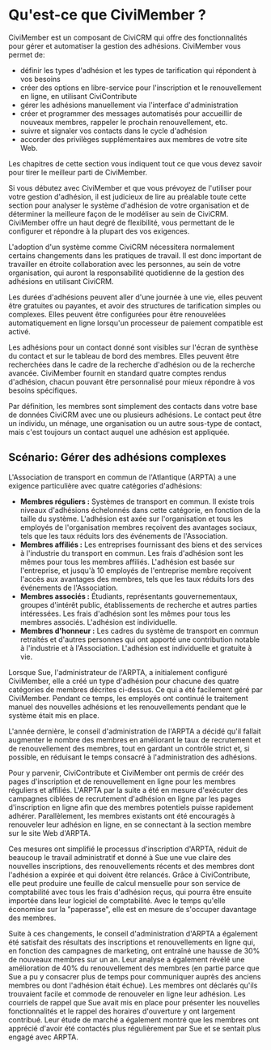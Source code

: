 Qu'est-ce que CiviMember ?
==================

CiviMember est un composant de CiviCRM qui offre des fonctionnalités pour gérer et automatiser la gestion des adhésions. CiviMember vous permet de:

- définir les types d'adhésion et les types de tarification qui répondent à vos besoins
- créer des options en libre-service pour l'inscription et le renouvellement en ligne, en utilisant CiviContribute
- gérer les adhésions manuellement via l'interface d'administration
- créer et programmer des messages automatisés pour accueillir de nouveaux membres, rappeler le prochain renouvellement, etc.
- suivre et signaler vos contacts dans le cycle d'adhésion
- accorder des privilèges supplémentaires aux membres de votre site Web.

Les chapitres de cette section vous indiquent tout ce que vous devez savoir pour tirer le meilleur parti de CiviMember.

Si vous débutez avec CiviMember et que vous prévoyez de l'utiliser pour votre gestion d'adhésion, il est judicieux de lire au préalable toute cette section pour analyser le système d'adhésion de votre organisation et de déterminer la meilleure façon de le modéliser au sein de CiviCRM. CiviMember offre un haut degré de flexibilité, vous permettant de le configurer et répondre à la plupart des vos exigences.

L'adoption d'un système comme CiviCRM nécessitera normalement certains changements dans les pratiques de travail. Il est donc important de travailler en étroite collaboration avec les personnes, au sein de votre organisation, qui auront la responsabilité quotidienne de la gestion des adhésions en utilisant CiviCRM.

Les durées d'adhésions peuvent aller d'une journée à une vie, elles peuvent être gratuites ou payantes, et avoir des structures de tarification simples ou complexes. Elles peuvent être configurées pour être renouvelées automatiquement en ligne lorsqu'un processeur de paiement compatible est activé.

Les adhésions pour un contact donné sont visibles sur l'écran de synthèse du contact et sur le tableau de bord des membres. Elles peuvent être recherchées dans le cadre de la recherche d'adhésion ou de la recherche avancée. CiviMember fournit en standard quatre comptes rendus d'adhésion, chacun pouvant être personnalisé pour mieux répondre à vos besoins spécifiques.

Par définition, les membres sont simplement des contacts dans votre base de données CiviCRM avec une ou plusieurs adhésions. Le contact peut être un individu, un ménage, une organisation ou un autre sous-type de contact, mais c'est toujours un contact auquel une adhésion est appliquée.


Scénario: Gérer des adhésions complexes
------------------------------------

L'Association de transport en commun de l'Atlantique (ARPTA) a une exigence particulière avec quatre catégories d'adhésions:

-   **Membres réguliers :** Systèmes de transport en commun. Il existe trois niveaux d'adhésions échelonnés dans cette catégorie, en fonction de la taille du système. L'adhésion est axée sur l'organisation et tous les employés de l'organisation membres reçoivent des avantages sociaux, tels que les taux réduits lors des événements de l'Association.
-   **Membres affiliés :** Les entreprises fournissant des biens et des services à l'industrie du transport en commun. Les frais d'adhésion sont les mêmes pour tous les membres affiliés. L'adhésion est basée sur l'entreprise, et jusqu'à 10 employés de l'entreprise membre reçoivent l'accès aux avantages des membres, tels que les taux réduits lors des événements de l'Association.
-   **Membres associés :** Étudiants, représentants gouvernementaux, groupes d'intérêt public, établissements de recherche et autres parties intéressées. Les frais d'adhésion sont les mêmes pour tous les membres associés. L'adhésion est individuelle.
-   **Membres d'honneur :** Les cadres du système de transport en commun retraités et d'autres personnes qui ont apporté une contribution notable à l'industrie et à l'Association. L'adhésion est individuelle et gratuite à vie.

Lorsque Sue, l'administrateur de l'ARPTA, a initialement configuré CiviMember, elle a créé un type d'adhésion pour chacune des quatre catégories de membres décrites ci-dessus. Ce qui a été facilement géré par CiviMember. Pendant ce temps, les employés ont continué le traitement manuel des nouvelles adhésions et les renouvellements pendant que le système était mis en place.

L'année dernière, le conseil d'administration de l'ARPTA a décidé qu'il fallait augmenter le nombre des membres en améliorant le taux de recrutement et de renouvellement des membres, tout en gardant un contrôle strict et, si possible, en réduisant le temps consacré à l'administration des adhésions.

Pour y parvenir, CiviContribute et CiviMember ont permis de créér des pages d'inscription et de renouvellement en ligne pour les membres réguliers et affiliés. L'ARPTA par la suite a été en mesure d'exécuter des campagnes ciblées de recrutement d'adhésion en ligne par les pages d'inscription en ligne afin que des membres potentiels puisse rapidement adhérer. Parallèlement, les membres existants ont été encouragés à renouveler leur adhésion en ligne, en se connectant à la section membre sur le site Web d'ARPTA.

Ces mesures ont simplifié le processus d'inscription d'ARPTA, réduit de beaucoup le travail administratif et donné à Sue une vue claire des nouvelles inscriptions, des renouvellements récents et des membres dont l'adhésion a expirée et qui doivent être relancés. Grâce à CiviContribute, elle peut produire une feuille de calcul mensuelle pour son service de comptabilité avec tous les frais d'adhésion reçus, qui pourra être ensuite importée dans leur logiciel de comptabilité. Avec le temps qu'elle économise sur la "paperasse", elle est en mesure de s'occuper davantage des membres.

Suite à ces changements, le conseil d'administration d'ARPTA a également été satisfait des résultats des inscriptions et renouvellements en ligne qui, en fonction des campagnes de marketing, ont entraîné une hausse de 30% de nouveaux membres sur un an. Leur analyse a également révélé une amélioration de 40% du renouvellement des membres (en partie parce que Sue a pu y consacrer plus de temps pour communiquer auprès des anciens membres ou dont l'adhésion était échue). Les membres ont déclarés qu'ils trouvaient facile et commode de renouveler en ligne leur adhésion. Les courriels de rappel que Sue avait mis en place pour présenter les nouvelles fonctionnalités et le rappel des horaires d'ouverture y ont largement contribué. Leur étude de marché a également montré que les membres ont apprécié d'avoir été contactés plus régulièrement par Sue et se sentait plus engagé avec ARPTA.

